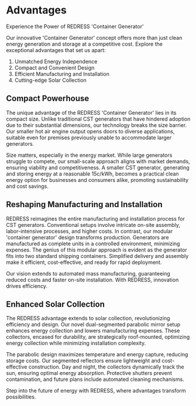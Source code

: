 # Advantages

Experience the Power of REDRESS 'Container Generator'

Our innovative 'Container Generator' concept offers more than just clean energy generation and storage at a competitive cost. Explore the exceptional advantages that set us apart:

1. Unmatched Energy Independence
2. Compact and Convenient Design
3. Efficient Manufacturing and Installation
4. Cutting-edge Solar Collection

## Compact Powerhouse

The unique advantage of the REDRESS 'Container Generator' lies in its compact size. Unlike traditional CST generators that have hindered adoption due to their substantial dimensions, our technology breaks the size barrier. Our smaller hot air engine output opens doors to diverse applications, suitable even for premises previously unable to accommodate larger generators.

Size matters, especially in the energy market. While large generators struggle to compete, our small-scale approach aligns with market demands, ensuring viability and competitiveness. A smaller CST generator, generating and storing energy at a reasonable 15c/kWh, becomes a practical clean energy option for businesses and consumers alike, promoting sustainability and cost savings.

## Reshaping Manufacturing and Installation

REDRESS reimagines the entire manufacturing and installation process for CST generators. Conventional setups involve intricate on-site assembly, labor-intensive processes, and higher costs. In contrast, our modular 'container generator' design transforms production. Generators are manufactured as complete units in a controlled environment, minimizing expenses. The genius of this modular approach is evident as the generator fits into two standard shipping containers. Simplified delivery and assembly make it efficient, cost-effective, and ready for rapid deployment.

Our vision extends to automated mass manufacturing, guaranteeing reduced costs and faster on-site installation. With REDRESS, innovation drives efficiency.

## Enhanced Solar Collection

The REDRESS advantage extends to solar collection, revolutionizing efficiency and design. Our novel dual-segmented parabolic mirror setup enhances energy collection and lowers manufacturing expenses. These collectors, encased for durability, are strategically roof-mounted, optimizing energy collection while minimizing installation complexity.

The parabolic design maximizes temperature and energy capture, reducing storage costs. Our segmented reflectors ensure lightweight and cost-effective construction. Day and night, the collectors dynamically track the sun, ensuring optimal energy absorption. Protective shutters prevent contamination, and future plans include automated cleaning mechanisms.

Step into the future of energy with REDRESS, where advantages transform possibilities.
